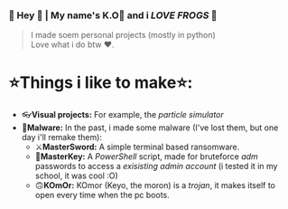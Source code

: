 ### 🐸 Hey 🐸 | My name's K.O🐸 and i *LOVE FROGS* 🐸
> I made soem personal projects (mostly in python)</br>
> Love what i do btw ❤️.

# ⭐Things i like to make⭐:
- 👓**Visual projects:** For example, the *particle simulator*
- 🦠**Malware:** In the past, i made some malware (I've lost them, but one day i'll remake them):
  - ⚔️**MasterSword:** A simple terminal based ransomware.
  - 🔑**MasterKey:** A *PowerShell* script, made for bruteforce *adm* passwords to access a *exisisting admin account* (i tested it in my school, it was cool :O)
  - 🙃**KOmOr:** KOmor (Keyo, the moron) is a *trojan*, it makes itself to open every time when the pc boots.

<!--
WHY ARE U LOOKING HERE UH?
FROG BOOOOOOMB
🐸🐸🐸🐸🐸🐸🐸
--!>
